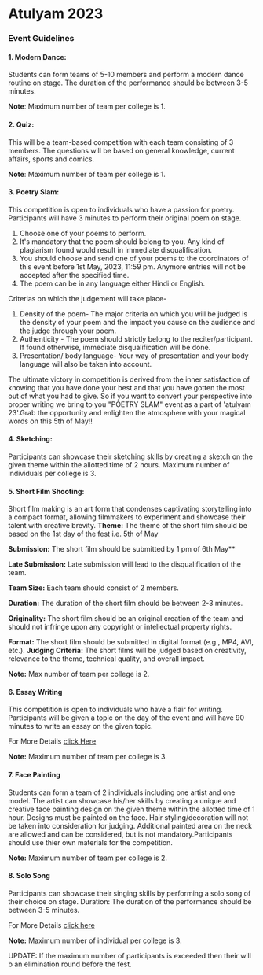 # Atulyam 2023

### Event Guidelines 

#### 1. Modern Dance:
 Students can form teams of 5-10 members and perform a modern dance routine on stage. The duration of the performance should be between 3-5 minutes.

**Note**: Maximum number of team per college is 1.

#### 2.  Quiz:
This will be a team-based competition with each team consisting of 3 members. The questions will be based on general knowledge, current affairs, sports and comics. 

**Note**: Maximum number of team per college is 1.

#### 3. Poetry Slam:
This competition is open to individuals who have a passion for poetry. Participants will have 3 minutes to perform their original poem on stage.
1) Choose one of your poems to perform.
2) It's mandatory that the poem should belong to you. Any kind of plagiarism found would result in immediate disqualification.
3)  You should choose and send one of your poems to the coordinators of this event before 1st May, 2023, 11:59 pm. Anymore entries will not be accepted after the specified time.
4) The poem can be in any language either Hindi or English. 

Criterias on which the judgement will take place-
1) Density of the poem- 
The major criteria on which you will be judged is the density of your poem and the impact you cause on the audience and the judge through your poem.
2) Authenticity - 
The poem should strictly belong to the reciter/participant. If found otherwise, immediate disqualification will be done. 
3) Presentation/ body language-
Your way of presentation and your body language will also be taken into account.

The ultimate victory in competition is derived from the inner satisfaction of knowing that you have done your best and that you have gotten the most out of what you had to give. So if you want to convert your perspective into proper writing we bring to you "POETRY SLAM" event as a part of 'atulyam 23'.Grab the opportunity and enlighten the atmosphere with your magical words on this 5th of May!!


#### 4. Sketching: 
Participants can showcase their sketching skills by creating a sketch on the given theme within the allotted time of 2 hours.
Maximum number of individuals per college is 3.

#### 5. Short Film Shooting: 
Short film making is an art form that condenses captivating storytelling into a compact format, allowing filmmakers to experiment and showcase their talent with creative brevity.
**Theme:** The theme of the short film should be based on the 1st day of the fest i.e. 5th of May

**Submission:** The short film should be submitted by 1 pm of 6th May**

**Late Submission:** Late submission will lead to the disqualification of the team.

**Team Size:** Each team should consist of 2 members.

**Duration:** The duration of the short film should be between 2-3 minutes.

**Originality:** The short film should be an original creation of the team and should not infringe upon any copyright or intellectual property rights.

**Format:** The short film should be submitted in digital format (e.g., MP4, AVI, etc.).
**Judging Criteria:** The short films will be judged based on creativity, relevance to the theme, technical quality, and overall impact.

**Note:** Max number of team per college is 2. 

#### 6. Essay Writing
This competition is open to individuals who have a flair for writing. Participants will be given a topic on the day of the event and will have 90 minutes to write an essay on the given topic. 

For More Details [click Here](https://drive.google.com/file/d/1Y_rrJqbp2ax2gT7N_Ut85oB5PajdBZp1/view?usp=sharing)

**Note:** Maximum number of team per college is 3.

#### 7. Face Painting
Students can form a team of 2 individuals including one artist and one model. The artist can showcase his/her skills by creating a unique and creative face painting design on the given theme within the allotted time of 1 hour. Designs must be painted on the face. Hair styling/decoration will not be taken into consideration for judging. Additional painted area on the neck are allowed and can be considered, but is not mandatory.Participants should use thier own materials for the competition.


**Note:** Maximum number of team per college is 2.

#### 8. Solo Song
Participants can showcase their singing skills by performing a solo song of their choice on stage. 
Duration: The duration of the performance should be between 3-5 minutes.

For More Details [click here](https://drive.google.com/file/d/1W7w-wcOeNK3fQssOBEPN-qXMaO07qoLR/view?usp=sharing) 

**Note:** Maximum number of individual per college is 3.



UPDATE: If the maximum number of participants is  exceeded then their will b an elimination round before the fest.
